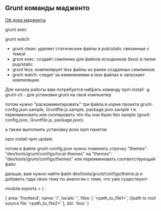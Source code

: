 ## Grunt команды мадженто
[Оф дока мадженты](http://devdocs.magento.com/guides/v2.0/frontend-dev-guide/css-topics/css_debug.html)



grunt exec

grunt watch


 * grunt clean: удаляет статические файлы в pub/static связанные с темой
 * grunt exec: создаёт симлинки для файлов исходников (less) в папке pup/static
 * grunt less: компилирует less файлы из ранее созданных симлинков
 * grunt watch: следит за изменениями в less файлах и запускает компиляцию
 
 
 
Для начала работы вам потребуется набрать команду npm install -g grunt-cli - для установки grunt на свой компьютер

потом нужно "раскомментировать" три файла в корне проекта grunt-config.json.sample, Gruntfile.js.sample, package.json.sample т.е. переименовать или скопировать что-бы они были без sample (grunt-config.json, Gruntfile.js, package.json).

а также выполнить установку всех npm пакетов

npm install
npm update

потом в файле grunt-config.json нужно поменять строчку "themes": "dev/tools/grunt/configs/local-themes" на "themes": "dev/tools/grunt/configs/themes" или переименовать соответствующий файл

дальше, вам нужно найти файл dev/tools/grunt/configs/theme.js и добавить туда свою тему по аналогии с теми, что уже существуют:

module.exports = {
<theme>:

{ area: 'frontend', name: '<Vendor>/<theme>', locale: '<language>', files: [ '<path_to_file1>', //path to root source file '<path_to_file2>' ], dsl: 'less' }
